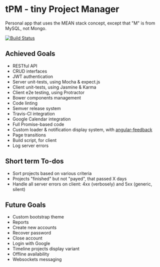 # tPM - tiny Project Manager

Personal app that uses the MEAN stack concept, except that "M" is from MySQL, not Mongo.

[![Build Status](https://travis-ci.org/andreipfeiffer/tpm.svg?branch=master)](https://travis-ci.org/andreipfeiffer/tpm)

## Achieved Goals

* RESTful API
* CRUD interfaces
* JWT authentication
* Server unit-tests, using Mocha & expect.js
* Client unit-tests, using Jasmine & Karma
* Client e2e testing, using Protractor
* Bower components management
* Code linting
* Semver release system
* Travis-CI integration
* Google Calendar integration
* Full Promise-based code
* Custom loader & notification display system, with [angular-feedback](https://github.com/andreipfeiffer/angular-feedback)
* Page transitions
* Build script, for client
* Log server errors

## Short term To-dos

* Sort projects based on various criteria
* Projects "finished" but not "payed", that passed X days
* Handle all server errors on client: 4xx (verbosely) and 5xx (generic, silent)

## Future Goals

* Custom bootstrap theme
* Reports
* Create new accounts
* Recover password
* Close account
* Login with Google
* Timeline projects display variant
* Offline availability
* Websockets messaging
